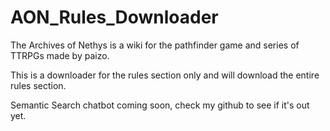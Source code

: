 # AON_Rules_Downloader
The Archives of Nethys is a wiki for the pathfinder game and series of TTRPGs made by paizo.  

This is a downloader for the rules section only and will download the entire rules section.  

Semantic Search chatbot coming soon, check my github to see if it's out yet.
